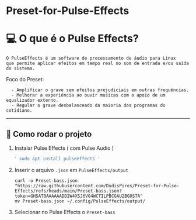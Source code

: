 # Preset-for-Pulse-Effects

# 💻 O que é o Pulse Effects?

```
O PulseEffects é um software de processamento de áudio para Linux
que permite aplicar efeitos em tempo real no som de entrada e/ou saída do sistema.

```

Foco do Preset:
      
      - Amplificar o grave sem efeitos prejudiciais em outras frequências.
      - Melhorar a experiência ao ouvir musicas com o apoio de um equalizador externo.
      - Regular o grave desbalanceado da maioria dos programas do cotidiano. 

---

## 🚀 Como rodar o projeto

1. Instalar Pulse Effects ( com Pulse Audio )

```bash
   ' sudo apt install pulseeffects '
```
2. Inserir o arquivo `.json` em `PulseEffects/output`

   ```
   curl -o Preset-bass.json "https://raw.githubusercontent.com/DudisPires/Preset-for-Pulse-Effects/refs/heads/main/Preset-bass.json?token=GHSAT0AAAAAADD2W4XSJ6VG4WCTILPBCGAU2BGOSTA"
   mv Preset-bass.json ~/.config/PulseEffects/output/

   ```

4. Selecionar no Pulse Effects o `Preset-bass`
   

